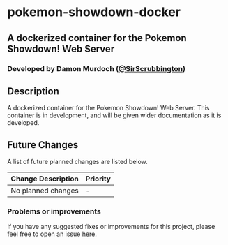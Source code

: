 # pokemon-showdown-docker
## A dockerized container for the Pokemon Showdown! Web Server
### Developed by Damon Murdoch ([@SirScrubbington](https://twitter.com/SirScrubbington))

## Description
A dockerized container for the Pokemon Showdown! Web Server. This container is in development, and will be given wider documentation as it is developed.

## Future Changes
A list of future planned changes are listed below.

| Change Description | Priority |
| ------------------ | -------- | 
| No planned changes | -        |

### Problems or improvements
If you have any suggested fixes or improvements for this project, please 
feel free to open an issue [here](issues).

